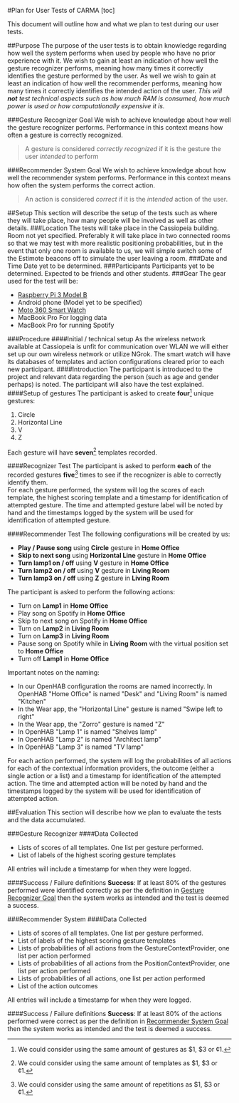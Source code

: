 #Plan for User Tests of CARMA
[toc]

This document will outline how and what we plan to test during our user tests.

##Purpose
The purpose of the user tests is to obtain knowledge regarding how well the system performs when used by people who have no prior experience with it. We wish to gain at least an indication of how well the gesture recognizer performs, meaning how many times it correctly identifies the gesture performed by the user.
As well we wish to gain at least an indication of how well the recommender performs, meaning how many times it correctly identifies the intended action of the user.
_This will **not** test technical aspects such as how much RAM is consumed, how much power is used or how computationally expensive it is._

###Gesture Recognizer Goal
We wish to achieve knowledge about how well the gesture recognizer performs. Performance in this context means how often a gesture is correctly recognized.
> A gesture is considered _correctly recognized_ if it is the gesture the user _intended_ to perform

###Recommender System Goal
We wish to achieve knowledge about how well the recommender system performs. Performance in this context means how often the system performs the correct action.
> An action is considered _correct_ if it is the _intended_ action of the user.

##Setup
This section will describe the setup of the tests such as where they will take place, how many people will be involved as well as other details.
###Location
The tests will take place in the Cassiopeia building. Room not yet specified.
Preferably it will take place in two connected rooms so that we may test with more realistic positioning probabilities, but in the event that only one room is available to us, we will simple switch some of the Estimote beacons off to simulate the user leaving a room.
###Date and Time
Date yet to be determined.
###Participants
Participants yet to be determined. Expected to be friends and other students.
###Gear
The gear used for the test will be:
 - [Raspberry Pi 3 Model B](https://www.raspberrypi.org/products/raspberry-pi-3-model-b/)
 - Android phone (Model yet to be specified)
 - [Moto 360 Smart Watch](https://www.motorola.com/us/products/moto-360)
 - MacBook Pro For logging data
 - MacBook Pro for running Spotify

###Procedure
####Initial / technical setup
As the wireless network available at Cassiopeia is unfit for communication over WLAN we will either set up our own wireless network or utilize NGrok.
The smart watch will have its databases of templates and action configurations cleared prior to each new participant.
####Introduction
The participant is introduced to the project and relevant data regarding the person (such as age and gender perhaps) is noted. The participant will also have the test explained.
####Setup of gestures
The participant is asked to create **four**[^GestureCount] unique gestures:

 1. Circle
 1. Horizontal Line
 1. V
 1. Z

Each gesture will have **seven**[^GestureTemplateCount] templates recorded.

####Recognizer Test
The participant is asked to perform **each** of the recorded gestures **five**[^GestureRepetitionCount] times to see if the recognizer is able to correctly identify them.  
For each gesture performed, the system will log the scores of each template, the highest scoring template and a timestamp for identification of attempted gesture.
The time and attempted gesture label will be noted by hand and the timestamps logged by the system will be used for identification of attempted gesture.

####Recommender Test
The following configurations will be created by us:

 - **Play / Pause song** using **Circle** gesture in **Home Office**
 - **Skip to next song** using **Horizontal Line** gesture in **Home Office**
 - **Turn lamp1 on / off** using **V** gesture in **Home Office**
 - **Turn lamp2 on / off** using **V** gesture in **Living Room**
 - **Turn lamp3 on / off** using **Z** gesture in **Living Room**

The participant is asked to perform the following actions:

 - Turn on **Lamp1** in **Home Office**
 - Play song on Spotify in **Home Office**
 - Skip to next song on Spotify in **Home Office**
 - Turn on **Lamp2** in **Living Room**
 - Turn on **Lamp3** in **Living Room**
 - Pause song on Spotify while in **Living Room** with the virtual position set to **Home Office**
 - Turn off **Lamp1** in **Home Office**

Important notes on the naming:

- In our OpenHAB configuration the rooms are named incorrectly. In OpenHAB "Home Office" is named "Desk" and "Living Room" is named "Kitchen"
- In the Wear app, the "Horizontal Line" gesture is named "Swipe left to right"
- In the Wear app, the "Zorro" gesture is named "Z"
- In OpenHAB "Lamp 1" is named "Shelves lamp"
- In OpenHAB "Lamp 2" is named "Architect lamp"
- In OpenHAB "Lamp 3" is named "TV lamp"

For each action performed, the system will log the probabilities of all actions for each of the contextual information providers, the outcome (either a single action or a list) and a timestamp for identification of the attempted action.
The time and attempted action will be noted by hand and the timestamps logged by the system will be used for identification of attempted action.

##Evaluation
This section will describe how we plan to evaluate the tests and the data accumulated.

###Gesture Recognizer
####Data Collected
 * Lists of scores of all templates. One list per gesture performed.
 * List of labels of the highest scoring gesture templates

All entries will include a timestamp for when they were logged.

####Success / Failure definitions
**Success**: If at least 80% of the gestures performed were identified correctly as per the definition in [Gesture Recognizer Goal](#gesture-recognizer-goal) then the system works as intended and the test is deemed a success.

###Recommender System
####Data Collected
* Lists of scores of all templates. One list per gesture performed.
* List of labels of the highest scoring gesture templates
* Lists of probabilities of all actions from the GestureContextProvider, one list per action performed
* Lists of probabilities of all actions from the PositionContextProvider, one list per action performed
* Lists of probabilities of all actions, one list per action performed
* List of the action outcomes

All entries will include a timestamp for when they were logged.

####Success / Failure definitions
**Success**: If at least 80% of the actions performed were correct as per the definition in [Recommender System Goal](#recommender-system-goal) then the system works as intended and the test is deemed a success.

[^GestureCount]: We could consider using the same amount of gestures as \$1, \$3 or ¢1.

[^GestureTemplateCount]:We could consider using the same amount of templates as \$1, \$3 or ¢1.

[^GestureRepetitionCount]: We could consider using the same amount of repetitions as \$1, \$3 or ¢1.
